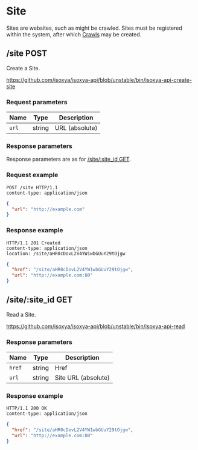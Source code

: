 # Site

Sites are websites, such as might be crawled. Sites must be registered within the system, after which [Crawls](Crawl.md) may be created.

## /site POST

Create a Site.

https://github.com/isoxya/isoxya-api/blob/unstable/bin/isoxya-api-create-site  

### Request parameters

| Name   | Type   | Description    |
|--------|--------|----------------|
| `url`  | string | URL (absolute) |

### Response parameters

Response parameters are as for [/site/:site_id GET](#sitesite_id-get).

### Request example

```http
POST /site HTTP/1.1
content-type: application/json
```

```json
{
  "url": "http://example.com"
}
```

### Response example

```http
HTTP/1.1 201 Created
content-type: application/json
location: /site/aHR0cDovL2V4YW1wbGUuY29tOjgw
```

```json
{
  "href": "/site/aHR0cDovL2V4YW1wbGUuY29tOjgw",
  "url": "http://example.com:80"
}
```

## /site/:site_id GET

Read a Site.

https://github.com/isoxya/isoxya-api/blob/unstable/bin/isoxya-api-read  

### Response parameters

| Name   | Type   | Description         |
|--------|--------|---------------------|
| `href` | string | Href                |
| `url`  | string | Site URL (absolute) |

### Response example

```http
HTTP/1.1 200 OK
content-type: application/json
```

```json
{
  "href": "/site/aHR0cDovL2V4YW1wbGUuY29tOjgw",
  "url": "http://example.com:80"
}
```
